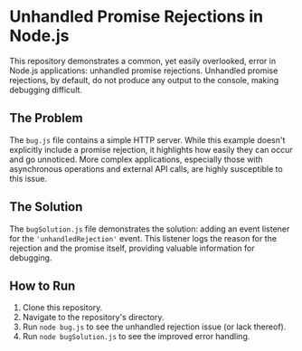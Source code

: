# Unhandled Promise Rejections in Node.js

This repository demonstrates a common, yet easily overlooked, error in Node.js applications: unhandled promise rejections.  Unhandled promise rejections, by default, do not produce any output to the console, making debugging difficult.

## The Problem

The `bug.js` file contains a simple HTTP server.  While this example doesn't explicitly include a promise rejection, it highlights how easily they can occur and go unnoticed.  More complex applications, especially those with asynchronous operations and external API calls, are highly susceptible to this issue.

## The Solution

The `bugSolution.js` file demonstrates the solution: adding an event listener for the `'unhandledRejection'` event.  This listener logs the reason for the rejection and the promise itself, providing valuable information for debugging.

## How to Run

1. Clone this repository.
2. Navigate to the repository's directory.
3. Run `node bug.js` to see the unhandled rejection issue (or lack thereof).
4. Run `node bugSolution.js` to see the improved error handling.